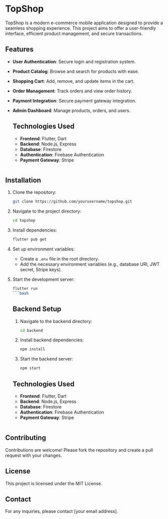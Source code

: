 # TopShop

TopShop is a modern e-commerce mobile application designed to provide a seamless shopping experience. This project aims to offer a user-friendly interface, efficient product management, and secure transactions.

## Features

- **User Authentication**: Secure login and registration system.
- **Product Catalog**: Browse and search for products with ease.
- **Shopping Cart**: Add, remove, and update items in the cart.
- **Order Management**: Track orders and view order history.
- **Payment Integration**: Secure payment gateway integration.
- **Admin Dashboard**: Manage products, orders, and users.

    ## Technologies Used

    - **Frontend**: Flutter, Dart
    - **Backend**: Node.js, Express
    - **Database**: Firestore
    - **Authentication**: Firebase Authentication
    - **Payment Gateway**: Stripe
    ```
    
## Installation

1. Clone the repository:
    ```bash
    git clone https://github.com/yourusername/topshop.git
    ```
2. Navigate to the project directory:
    ```bash
    cd topshop
    ```
3. Install dependencies:
    ```bash
    flutter pub get
    ```
4. Set up environment variables:
    - Create a `.env` file in the root directory.
    - Add the necessary environment variables (e.g., database URI, JWT secret, Stripe keys).

5. Start the development server:
    ```bash
    flutter run
    ```bash
    ```

    ## Backend Setup

    1. Navigate to the backend directory:
        ```bash
        cd backend
        ```
    2. Install backend dependencies:
        ```bash
        npm install
        ```
    3. Start the backend server:
        ```bash
        npm start
        ```

    ## Technologies Used

    - **Frontend**: Flutter, Dart
    - **Backend**: Node.js, Express
    - **Database**: Firestore
    - **Authentication**: Firebase Authentication
    - **Payment Gateway**: Stripe
    ```

## Contributing

Contributions are welcome! Please fork the repository and create a pull request with your changes.

## License

This project is licensed under the MIT License.

## Contact

For any inquiries, please contact [your email address].
